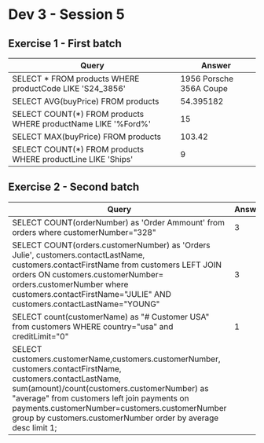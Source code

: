 # Dev 3 - Session 5

## Exercise 1 - First batch

| Query                                                         | Answer                  |
|---------------------------------------------------------------|-------------------------|
| SELECT * FROM products WHERE productCode LIKE 'S24_3856'      | 1956 Porsche 356A Coupe |
| SELECT AVG(buyPrice) FROM  products                           | 54.395182               |
| SELECT COUNT(*) FROM products WHERE productName LIKE '%Ford%' | 15                      |
| SELECT MAX(buyPrice) FROM products                            | 103.42                  |
| SELECT COUNT(*) FROM products WHERE productLine LIKE 'Ships'  | 9                       |

## Exercise 2 - Second batch

| Query                                                                                                                                                                                                                                                                                                                            | Answer |
|----------------------------------------------------------------------------------------------------------------------------------------------------------------------------------------------------------------------------------------------------------------------------------------------------------------------------------|--------|
| SELECT COUNT(orderNumber) as 'Order Ammount' from orders where customerNumber="328"                                                                                                                                                                                                                                              | 3      |
| SELECT COUNT(orders.customerNumber) as 'Orders Julie', customers.contactLastName, customers.contactFirstName  from customers LEFT JOIN orders ON customers.customerNumber= orders.customerNumber where customers.contactFirstName="JULIE" AND customers.contactLastName="YOUNG"                                                  | 3      |
| SELECT count(customerName) as "# Customer USA" from customers WHERE country="usa" and creditLimit="0"                                                                                                                                                                                                                            | 1      |
| SELECT customers.customerName,customers.customerNumber, customers.contactFirstName, customers.contactLastName,  sum(amount)/count(customers.customerNumber) as "average" from customers left join payments on payments.customerNumber=customers.customerNumber  group by customers.customerNumber order by average desc limit 1; |        |